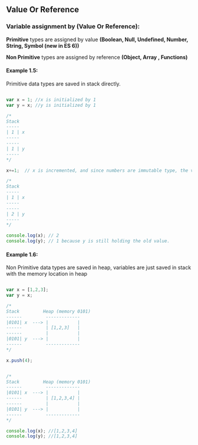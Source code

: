 ## Value Or Reference

### Variable assignment by (Value Or Reference):
**Primitive** types are assigned by value **(Boolean, Null, Undefined, Number, String, Symbol (new in ES 6))**

**Non Primitive** types are assigned by reference **(Object, Array , Functions)**


#### Example 1.5:
Primitive data types are saved in stack directly.

```javascript

var x = 1; //x is initialized by 1
var y = x; //y is initialized by 1

/*
Stack
-----
| 1 | x
-----
-----
| 1 | y
-----
*/

x+=1;  // x is incremented, and since numbers are immutable type, the varaibles x will be assigned to a new object and will keep the old value as is because its immutable.

/*
Stack
-----
| 1 | x
-----
-----
| 2 | y
-----
*/

console.log(x); // 2
console.log(y); // 1 because y is still holding the old value.
```

#### Example 1.6:
Non Primitive data types are saved in heap, variables are just saved in stack with the memory location in heap

```javascript

var x = [1,2,3];
var y = x;

/*
Stack         Heap (memory 0101)
------         -------------
|0101| x  ---> |           |
------         | [1,2,3]   |
------         |           |
|0101| y  ---> |           |
------         -------------
*/

x.push(4);


/*
Stack         Heap (memory 0101)
------         -------------
|0101| x  ---> |           |
------         | [1,2,3,4] |
------         |           |
|0101| y  ---> |           |
------         -------------
*/

console.log(x); //[1,2,3,4]
console.log(y); //[1,2,3,4]

```
